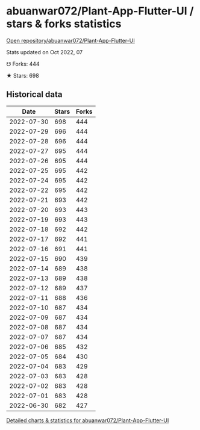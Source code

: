 # abuanwar072/Plant-App-Flutter-UI / stars & forks statistics

[Open repository/abuanwar072/Plant-App-Flutter-UI](https://github.com/abuanwar072/Plant-App-Flutter-UI)

Stats updated on Oct 2022, 07

☋ Forks: 444

★ Stars: 698

## Historical data
| Date | Stars | Forks |
|------|-------|-------|
| 2022-07-30 | 698 | 444 | 
| 2022-07-29 | 696 | 444 | 
| 2022-07-28 | 696 | 444 | 
| 2022-07-27 | 695 | 444 | 
| 2022-07-26 | 695 | 444 | 
| 2022-07-25 | 695 | 442 | 
| 2022-07-24 | 695 | 442 | 
| 2022-07-22 | 695 | 442 | 
| 2022-07-21 | 693 | 442 | 
| 2022-07-20 | 693 | 443 | 
| 2022-07-19 | 693 | 443 | 
| 2022-07-18 | 692 | 442 | 
| 2022-07-17 | 692 | 441 | 
| 2022-07-16 | 691 | 441 | 
| 2022-07-15 | 690 | 439 | 
| 2022-07-14 | 689 | 438 | 
| 2022-07-13 | 689 | 438 | 
| 2022-07-12 | 689 | 437 | 
| 2022-07-11 | 688 | 436 | 
| 2022-07-10 | 687 | 434 | 
| 2022-07-09 | 687 | 434 | 
| 2022-07-08 | 687 | 434 | 
| 2022-07-07 | 687 | 434 | 
| 2022-07-06 | 685 | 432 | 
| 2022-07-05 | 684 | 430 | 
| 2022-07-04 | 683 | 429 | 
| 2022-07-03 | 683 | 428 | 
| 2022-07-02 | 683 | 428 | 
| 2022-07-01 | 683 | 428 | 
| 2022-06-30 | 682 | 427 | 


[Detailed charts & statistics for abuanwar072/Plant-App-Flutter-UI](https://reviewgithub.com/rep/abuanwar072/Plant-App-Flutter-UI)
